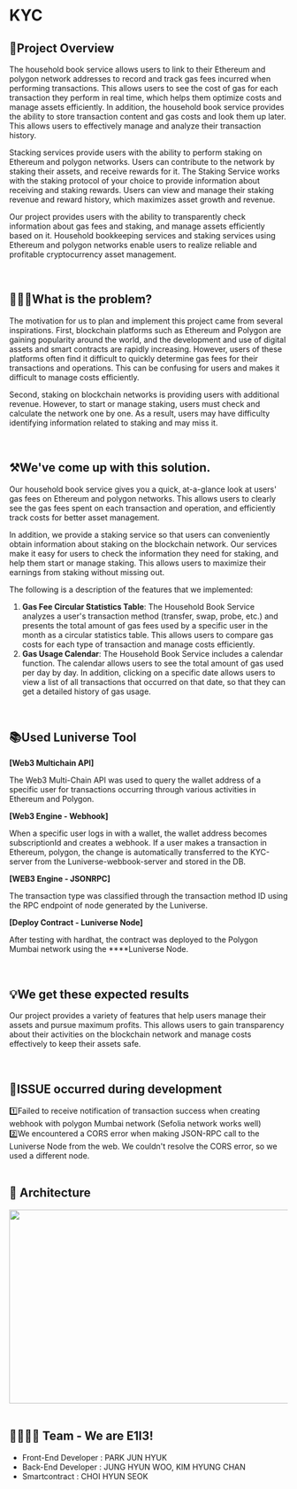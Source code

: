 # KYC
**<h2>💎Project Overview</h2>**

 The household book service allows users to link to their Ethereum and polygon network addresses to record and track gas fees incurred when performing transactions. This allows users to see the cost of gas for each transaction they perform in real time, which helps them optimize costs and manage assets efficiently. In addition, the household book service provides the ability to store transaction content and gas costs and look them up later. This allows users to effectively manage and analyze their transaction history.

 Stacking services provide users with the ability to perform staking on Ethereum and polygon networks. Users can contribute to the network by staking their assets, and receive rewards for it. The Staking Service works with the staking protocol of your choice to provide information about receiving and staking rewards. Users can view and manage their staking revenue and reward history, which maximizes asset growth and revenue.

 Our project provides users with the ability to transparently check information about gas fees and staking, and manage assets efficiently based on it. Household bookkeeping services and staking services using Ethereum and polygon networks enable users to realize reliable and profitable cryptocurrency asset management.

<br />
<h2>💁🏻‍♂️What is the problem?</h2>

 The motivation for us to plan and implement this project came from several inspirations. First, blockchain platforms such as Ethereum and Polygon are gaining popularity around the world, and the development and use of digital assets and smart contracts are rapidly increasing. However, users of these platforms often find it difficult to quickly determine gas fees for their transactions and operations. This can be confusing for users and makes it difficult to manage costs efficiently.

 Second, staking on blockchain networks is providing users with additional revenue. However, to start or manage staking, users must check and calculate the network one by one. As a result, users may have difficulty identifying information related to staking and may miss it.

<br />
<h2>⚒️We've come up with this solution.</h2>

Our household book service gives you a quick, at-a-glance look at users' gas fees on Ethereum and polygon networks. This allows users to clearly see the gas fees spent on each transaction and operation, and efficiently track costs for better asset management.

In addition, we provide a staking service so that users can conveniently obtain information about staking on the blockchain network. Our services make it easy for users to check the information they need for staking, and help them start or manage staking. This allows users to maximize their earnings from staking without missing out.

The following is a description of the features that we implemented:

1. **Gas Fee Circular Statistics Table**: The Household Book Service analyzes a user's transaction method (transfer, swap, probe, etc.) and presents the total amount of gas fees used by a specific user in the month as a circular statistics table. This allows users to compare gas costs for each type of transaction and manage costs efficiently.
2. **Gas Usage Calendar**: The Household Book Service includes a calendar function. The calendar allows users to see the total amount of gas used per day by day. In addition, clicking on a specific date allows users to view a list of all transactions that occurred on that date, so that they can get a detailed history of gas usage.

<br />
<h2>📚Used Luniverse Tool</h2>

**[Web3 Multichain API]**

The Web3 Multi-Chain API was used to query the wallet address of a specific user for transactions occurring through various activities in Ethereum and Polygon.

**[Web3 Engine - Webhook]**

When a specific user logs in with a wallet, the wallet address becomes subscriptionId and creates a webhook. If a user makes a transaction in Ethereum, polygon, the change is automatically transferred to the KYC-server from the Luniverse-webbook-server and stored in the DB.

**[WEB3 Engine - JSONRPC]**

The transaction type was classified through the transaction method ID using the RPC endpoint of node generated by the Luniverse.

**[Deploy Contract - Luniverse Node]**

After testing with hardhat, the contract was deployed to the Polygon Mumbai network using the ****Luniverse Node.

<br />
<h2>💡We get these expected results</h2>

 Our project provides a variety of features that help users manage their assets and pursue maximum profits. This allows users to gain transparency about their activities on the blockchain network and manage costs effectively to keep their assets safe.

<br />
<h2>🚨ISSUE occurred during development</h2>
1️⃣Failed to receive notification of transaction success when creating webhook with polygon Mumbai network (Sefolia network works well)
<br />
2️⃣We encountered a CORS error when making JSON-RPC call to the Luniverse Node from the web. We couldn't resolve the CORS error, so we used a different node.
<br /><br />

<h2>🎨 Architecture</h2>
<img src="https://github.com/Stray-Dogs-E1I3/KYC_Front-end/assets/89543695/1b16ffcb-ca75-461d-b8b4-057d4ce9b19f" width="550px" height="350px" />
<br /><br />

<h2>👨‍👨‍👦‍👦 Team - We are E1I3!</h2>

- Front-End Developer : PARK JUN HYUK
- Back-End Developer : JUNG HYUN WOO, KIM HYUNG CHAN
- Smartcontract : CHOI HYUN SEOK
